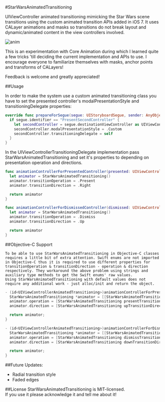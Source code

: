 #StarWarsAnimatedTransitioning

UIViewController animated transitioning mimicking the Star Wars scene transitions using the custom animated transition APIs added in iOS 7.
It uses CALayer animations and masks so transitions do not break layout and dynamic/animated content in the view controllers involved.

![anim](https://cloud.githubusercontent.com/assets/5302709/5523211/09accd16-89ce-11e4-83c9-3009ffcc273a.gif)

This is an experimentation with Core Animation during which I learned quite a few tricks 'till deciding the current implementation and APIs to use.
I encourage everyone to familiarize themselves with masks, anchor points and transforms of CALayers!

Feedback is welcome and greatly appreciated!

##Usage

In order to make the system use a custom animated transitioning class you have to set the presented controller's modalPresentationStyle and transitioningDelegate properties:

```swift
override func prepareForSegue(segue: UIStoryboardSegue, sender: AnyObject?) {
  if segue.identifier == "PresentSecondController" {
    let secondController = segue.destinationViewController as UIViewController
    secondController.modalPresentationStyle = .Custom
    secondController.transitioningDelegate = self
  }
}
```

In the UIViewControllerTransitioningDelegate implementation pass StarWarsAnimatedTransitioning and set it's properties to depending on presentation operation and directions.

```swift
func animationControllerForPresentedController(presented: UIViewController, presentingController presenting: UIViewController, sourceController source: UIViewController) -> UIViewControllerAnimatedTransitioning? {
  let animator = StarWarsAnimatedTransitioning()
  animator.transitionOperation = .Present
  animator.transitionDirection = .Right

  return animator
}

func animationControllerForDismissedController(dismissed: UIViewController) -> UIViewControllerAnimatedTransitioning? {
  let animator = StarWarsAnimatedTransitioning()
  animator.transitionOperation = .Dismiss
  animator.transitionDirection = .Up

  return animator
}

```

##Objective-C Support
```
To be able to use StarWarsAnimatedTransitioning in Objective-C classes requires a little bit of extra attention. Swift enums are not imported in Objective-C thus it is required to use different properties for transitionOperation & transitionDirection - operation & direction respectively. They workaround the above problem using strings and auxiliary type methods to get the Swift enums' raw values.
Using StarWarsAnimatedTransitioning with default values does not require any additional work - just alloc/init and return the object.
```
```objective-c
- (id<UIViewControllerAnimatedTransitioning>)animationControllerForPresentedController:(UIViewController *)presented presentingController:(UIViewController *)presenting sourceController:(UIViewController *)source {
  StarWarsAnimatedTransitioning *animator = [[StarWarsAnimatedTransitioning alloc] init];
  animator.operation = [StarWarsAnimatedTransitioning presentTransitionOperation];
  animator.direction = [StarWarsAnimatedTransitioning upTransitionDirection];

  return animator;
}

- (id<UIViewControllerAnimatedTransitioning>)animationControllerForDismissedController:(UIViewController *)dismissed {
  StarWarsAnimatedTransitioning *animator = [[StarWarsAnimatedTransitioning alloc] init];
  animator.operation = [StarWarsAnimatedTransitioning dismissTransitionOperation];
  animator.direction = [StarWarsAnimatedTransitioning downTransitionDirection];

  return animator;
}
```

##Future Updates:

* Radial transition style
* Faded edges

##License
StarWarsAnimatedTransitioning is MIT-licensed.  
If you use it please acknowledge it and tell me about it!
